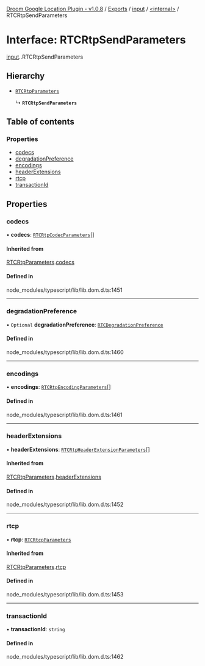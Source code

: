 [Droom Google Location Plugin - v1.0.8](../README.md) / [Exports](../modules.md) / [input](../modules/input.md) / [<internal\>](../modules/input._internal_.md) / RTCRtpSendParameters

# Interface: RTCRtpSendParameters

[input](../modules/input.md).[<internal>](../modules/input._internal_.md).RTCRtpSendParameters

## Hierarchy

- [`RTCRtpParameters`](input._internal_.RTCRtpParameters.md)

  ↳ **`RTCRtpSendParameters`**

## Table of contents

### Properties

- [codecs](input._internal_.RTCRtpSendParameters.md#codecs)
- [degradationPreference](input._internal_.RTCRtpSendParameters.md#degradationpreference)
- [encodings](input._internal_.RTCRtpSendParameters.md#encodings)
- [headerExtensions](input._internal_.RTCRtpSendParameters.md#headerextensions)
- [rtcp](input._internal_.RTCRtpSendParameters.md#rtcp)
- [transactionId](input._internal_.RTCRtpSendParameters.md#transactionid)

## Properties

### codecs

• **codecs**: [`RTCRtpCodecParameters`](input._internal_.RTCRtpCodecParameters.md)[]

#### Inherited from

[RTCRtpParameters](input._internal_.RTCRtpParameters.md).[codecs](input._internal_.RTCRtpParameters.md#codecs)

#### Defined in

node_modules/typescript/lib/lib.dom.d.ts:1451

___

### degradationPreference

• `Optional` **degradationPreference**: [`RTCDegradationPreference`](../modules/input._internal_.md#rtcdegradationpreference)

#### Defined in

node_modules/typescript/lib/lib.dom.d.ts:1460

___

### encodings

• **encodings**: [`RTCRtpEncodingParameters`](input._internal_.RTCRtpEncodingParameters.md)[]

#### Defined in

node_modules/typescript/lib/lib.dom.d.ts:1461

___

### headerExtensions

• **headerExtensions**: [`RTCRtpHeaderExtensionParameters`](input._internal_.RTCRtpHeaderExtensionParameters.md)[]

#### Inherited from

[RTCRtpParameters](input._internal_.RTCRtpParameters.md).[headerExtensions](input._internal_.RTCRtpParameters.md#headerextensions)

#### Defined in

node_modules/typescript/lib/lib.dom.d.ts:1452

___

### rtcp

• **rtcp**: [`RTCRtcpParameters`](input._internal_.RTCRtcpParameters.md)

#### Inherited from

[RTCRtpParameters](input._internal_.RTCRtpParameters.md).[rtcp](input._internal_.RTCRtpParameters.md#rtcp)

#### Defined in

node_modules/typescript/lib/lib.dom.d.ts:1453

___

### transactionId

• **transactionId**: `string`

#### Defined in

node_modules/typescript/lib/lib.dom.d.ts:1462
